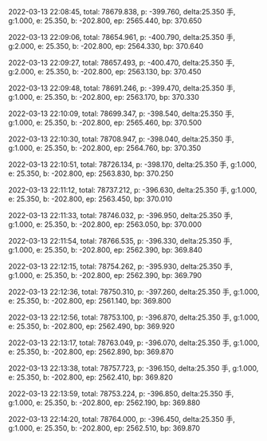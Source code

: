 2022-03-13 22:08:45, total: 78679.838, p: -399.760, delta:25.350 手, g:1.000, e: 25.350, b: -202.800, ep: 2565.440, bp: 370.650

2022-03-13 22:09:06, total: 78654.961, p: -400.790, delta:25.350 手, g:2.000, e: 25.350, b: -202.800, ep: 2564.330, bp: 370.640

2022-03-13 22:09:27, total: 78657.493, p: -400.470, delta:25.350 手, g:2.000, e: 25.350, b: -202.800, ep: 2563.130, bp: 370.450

2022-03-13 22:09:48, total: 78691.246, p: -399.470, delta:25.350 手, g:1.000, e: 25.350, b: -202.800, ep: 2563.170, bp: 370.330

2022-03-13 22:10:09, total: 78699.347, p: -398.540, delta:25.350 手, g:1.000, e: 25.350, b: -202.800, ep: 2565.460, bp: 370.500

2022-03-13 22:10:30, total: 78708.947, p: -398.040, delta:25.350 手, g:1.000, e: 25.350, b: -202.800, ep: 2564.760, bp: 370.350

2022-03-13 22:10:51, total: 78726.134, p: -398.170, delta:25.350 手, g:1.000, e: 25.350, b: -202.800, ep: 2563.830, bp: 370.250

2022-03-13 22:11:12, total: 78737.212, p: -396.630, delta:25.350 手, g:1.000, e: 25.350, b: -202.800, ep: 2563.450, bp: 370.010

2022-03-13 22:11:33, total: 78746.032, p: -396.950, delta:25.350 手, g:1.000, e: 25.350, b: -202.800, ep: 2563.050, bp: 370.000

2022-03-13 22:11:54, total: 78766.535, p: -396.330, delta:25.350 手, g:1.000, e: 25.350, b: -202.800, ep: 2562.390, bp: 369.840

2022-03-13 22:12:15, total: 78754.262, p: -395.930, delta:25.350 手, g:1.000, e: 25.350, b: -202.800, ep: 2562.390, bp: 369.790

2022-03-13 22:12:36, total: 78750.310, p: -397.260, delta:25.350 手, g:1.000, e: 25.350, b: -202.800, ep: 2561.140, bp: 369.800

2022-03-13 22:12:56, total: 78753.100, p: -396.870, delta:25.350 手, g:1.000, e: 25.350, b: -202.800, ep: 2562.490, bp: 369.920

2022-03-13 22:13:17, total: 78763.049, p: -396.070, delta:25.350 手, g:1.000, e: 25.350, b: -202.800, ep: 2562.890, bp: 369.870

2022-03-13 22:13:38, total: 78757.723, p: -396.150, delta:25.350 手, g:1.000, e: 25.350, b: -202.800, ep: 2562.410, bp: 369.820

2022-03-13 22:13:59, total: 78753.224, p: -396.850, delta:25.350 手, g:1.000, e: 25.350, b: -202.800, ep: 2562.190, bp: 369.880

2022-03-13 22:14:20, total: 78764.000, p: -396.450, delta:25.350 手, g:1.000, e: 25.350, b: -202.800, ep: 2562.510, bp: 369.870